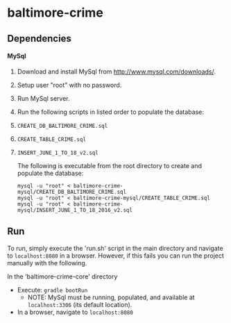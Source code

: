 # baltimore-crime

## Dependencies

#### MySql
1. Download and install MySql from http://www.mysql.com/downloads/.
2. Setup user "root" with no password.
3. Run MySql server.
4. Run the following scripts in listed order to populate the database:
  1. `CREATE_DB_BALTIMORE_CRIME.sql`
  2. `CREATE_TABLE_CRIME.sql`
  3. `INSERT_JUNE_1_TO_18_v2.sql`
	
     The following is executable from the root directory to create and populate the database:
     ```
     mysql -u "root" < baltimore-crime-mysql/CREATE_DB_BALTIMORE_CRIME.sql
     mysql -u "root" < baltimore-crime-mysql/CREATE_TABLE_CRIME.sql
     mysql -u "root" < baltimore-crime-mysql/INSERT_JUNE_1_TO_18_2016_v2.sql
     ```
	
## Run
To run, simply execute the 'run.sh' script in the main directory and navigate to `localhost:8080` in a browser. However, if this fails you can run the project manually with the following.

In the 'baltimore-crime-core' directory
* Execute: `gradle bootRun`
  * NOTE: MySql must be running, populated, and available at `localhost:3306` (its default location).
* In a browser, navigate to `localhost:8080`

